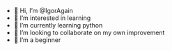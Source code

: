- 👋 Hi, I’m @IgorAgain
- 👀 I’m interested in learning
- 🌱 I’m currently learning python
- 💞️ I’m looking to collaborate on my own improvement
- 👋 I’m a beginner
